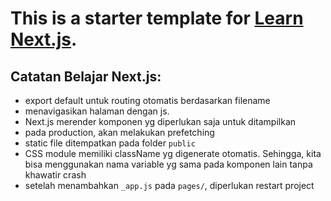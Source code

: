 # This is a starter template for [Learn Next.js](https://nextjs.org/learn).

## Catatan Belajar Next.js:

-   export default untuk routing otomatis berdasarkan filename
-   <Link> menavigasikan halaman dengan js.
-   Next.js merender komponen yg diperlukan saja untuk ditampilkan
-   <Link> pada production, akan melakukan prefetching
-   static file ditempatkan pada folder `public`
-   CSS module memiliki className yg digenerate otomatis. Sehingga, kita bisa menggunakan nama variable yg sama pada komponen lain tanpa khawatir crash
-   setelah menambahkan `_app.js` pada `pages/`, diperlukan restart project
